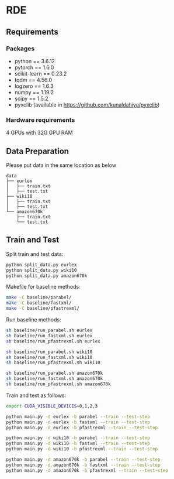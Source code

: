 # RDE
## Requirements

### Packages

- python == 3.6.12
- pytorch == 1.6.0
- scikit-learn == 0.23.2
- tqdm == 4.56.0
- logzero == 1.6.3
- numpy == 1.19.2
- scipy == 1.5.2
- pyxclib (available in https://github.com/kunaldahiya/pyxclib)

### Hardware requirements

4 GPUs with 32G GPU RAM

## Data Preparation

Please put data in the same location as below

```
data
├── eurlex
│   ├── train.txt
│   ├── test.txt
├── wiki10
│   ├── train.txt
│   ├── test.txt
└── amazon670k
    ├── train.txt
    └── test.txt
```



## Train and Test

Split train and test data:

```bash
python split_data.py eurlex
python split_data.py wiki10
python split_data.py amazon670k
```

Makefile for baseline methods:

```bash
make -C baseline/parabel/
make -C baseline/fastxml/
make -C baseline/pfastrexml/
```

Run baseline methods:

```bash
sh baseline/run_parabel.sh eurlex
sh baseline/run_fastxml.sh eurlex
sh baseline/run_pfastrexml.sh eurlex

sh baseline/run_parabel.sh wiki10
sh baseline/run_fastxml.sh wiki10
sh baseline/run_pfastrexml.sh wiki10

sh baseline/run_parabel.sh amazon670k
sh baseline/run_fastxml.sh amazon670k
sh baseline/run_pfastrexml.sh amazon670k
```

Train and test as follows:

```bash
export CUDA_VISIBLE_DEVICES=0,1,2,3

python main.py -d eurlex -b parabel --train --test-step
python main.py -d eurlex -b fastxml --train --test-step
python main.py -d eurlex -b pfastrexml --train --test-step

python main.py -d wiki10 -b parabel --train --test-step
python main.py -d wiki10 -b fastxml --train --test-step
python main.py -d wiki10 -b pfastrexml --train --test-step

python main.py -d amazon670k -b parabel --train --test-step
python main.py -d amazon670k -b fastxml --train --test-step
python main.py -d amazon670k -b pfastrexml --train --test-step
```
